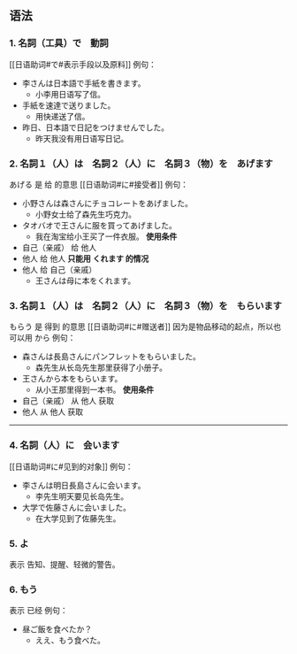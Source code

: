 ## 语法
### 1. 名詞（工具）で　動詞
[[日语助词#で#表示手段以及原料]]
例句：
- 李さんは日本語で手紙を書きます。
	- 小李用日语写了信。
- 手紙を速達で送りました。
	- 用快递送了信。
- 昨日、日本語で日記をつけませんでした。
	- 昨天我没有用日语写日记。
### 2. 名詞１（人）は　名詞２（人）に　名詞３（物）を　あげます
あげる 是 给 的意思
[[日语助词#に#接受者]]
例句：
- 小野さんは森さんにチョコレートをあげました。
	- 小野女士给了森先生巧克力。
- タオバオで王さんに服を買ってあげました。
	- 我在淘宝给小王买了一件衣服。
**使用条件**
- 自己（亲戚） 给 他人
- 他人 给 他人
**只能用 くれます 的情况**
- 他人 给 自己（亲戚）
	- 王さんは母に本をくれます。
### 3. 名詞１（人）は　名詞２（人）に　名詞３（物）を　もらいます
もらう 是 得到 的意思
[[日语助词#に#赠送者]]
因为是物品移动的起点，所以也可以用 から
例句：
- 森さんは長島さんにパンフレットをもらいました。
	- 森先生从长岛先生那里获得了小册子。
- 王さんから本をもらいます。
	- 从小王那里得到一本书。
**使用条件**
- 自己（亲戚） 从 他人 获取
- 他人 从 他人 获取
****
### 4. 名詞（人）に　会います
[[日语助词#に#见到的对象]]
例句：
- 李さんは明日長島さんに会います。
	- 李先生明天要见长岛先生。
- 大学で佐藤さんに会いました。
	- 在大学见到了佐藤先生。
### 5. よ
表示 告知、提醒、轻微的警告。
### 6. もう
表示 已经
例句：
- 昼ご飯を食べたか？
	- ええ、もう食べた。